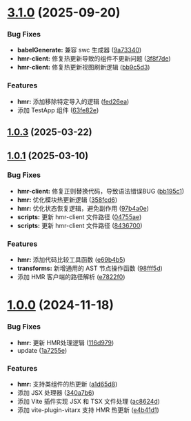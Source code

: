 # [3.1.0](https://gitee.com/vitarx/vite-bundler/compare/v3.0.0...v3.1.0) (2025-09-20)


### Bug Fixes

* **babelGenerate:** 兼容 swc 生成器 ([9a73340](https://gitee.com/vitarx/vite-bundler/commits/9a733404398de9427e21f9506df0c73cddb4b59d))
* **hmr-client:** 修复热更新导致的组件不更新问题 ([3f8f7de](https://gitee.com/vitarx/vite-bundler/commits/3f8f7de6f2de0077b185fee677240a12bdd41e3f))
* **hmr-client:** 修复热更新视图刷新逻辑 ([bb9c5d3](https://gitee.com/vitarx/vite-bundler/commits/bb9c5d3253eb7b4d237edfb392510d02420bb8ba))


### Features

* **hmr:** 添加移除特定导入的逻辑 ([fed26ea](https://gitee.com/vitarx/vite-bundler/commits/fed26eadb4c8e41acbe61fe58e50091b53a8736d))
* 添加 TestApp 组件 ([63fe82e](https://gitee.com/vitarx/vite-bundler/commits/63fe82e765489f60f3b654a61de8125a1cc75614))



## [1.0.3](https://gitee.com/vitarx/vite-bundler/compare/v1.0.1...v1.0.3) (2025-03-22)



## [1.0.1](https://gitee.com/vitarx/vite-bundler/compare/v1.0.0...v1.0.1) (2025-03-10)


### Bug Fixes

* **hmr-client:** 修复正则替换代码，导致语法错误BUG ([bb195c1](https://gitee.com/vitarx/vite-bundler/commits/bb195c16531cdedacaef91d35ec0b844d43e08a3))
* **hmr:** 优化模块热更新逻辑 ([358fcd6](https://gitee.com/vitarx/vite-bundler/commits/358fcd6d669225f16156deb6d1860028fc24fa5e))
* **hmr:** 优化状态恢复逻辑，避免副作用 ([97b4a0e](https://gitee.com/vitarx/vite-bundler/commits/97b4a0e94b40a8ce52aaa71065b9a9643fbb3381))
* **scripts:** 更新 hmr-client 文件路径 ([04755ae](https://gitee.com/vitarx/vite-bundler/commits/04755ae7b1d0f6a42c8762cffd689d52dd2b8173))
* **scripts:** 更新 hmr-client 文件路径 ([8436700](https://gitee.com/vitarx/vite-bundler/commits/843670071fc4fde406b364ba69ec8bdd841cef00))


### Features

* **hmr:** 添加代码比较工具函数 ([e69b4b5](https://gitee.com/vitarx/vite-bundler/commits/e69b4b5e72ede5690f674e2b8e32767247909453))
* **transforms:** 新增通用的 AST 节点操作函数 ([98fff5d](https://gitee.com/vitarx/vite-bundler/commits/98fff5d77a7b5ed60f49e841d8cce8771e1f1342))
* 添加 HMR 客户端的路径解析 ([e7822f0](https://gitee.com/vitarx/vite-bundler/commits/e7822f091fdafb6eba6e95d43a14177827c4ddb3))



# [1.0.0](https://gitee.com/vitarx/vite-bundler/compare/340a7b65dcc0939121d1db4e8cb849e796df78f3...v1.0.0) (2024-11-18)


### Bug Fixes

* **hmr:** 更新 HMR处理逻辑 ([116d979](https://gitee.com/vitarx/vite-bundler/commits/116d979b46624400da68bc2cf212248dc156fdff))
* update ([1a7255e](https://gitee.com/vitarx/vite-bundler/commits/1a7255e1f26574513afe4201bda7e2689e7fcff3))


### Features

* **hmr:** 支持类组件的热更新 ([a1d65d8](https://gitee.com/vitarx/vite-bundler/commits/a1d65d8ff7b194a00ad98ace165146b3627229fb))
* 添加 JSX 处理器 ([340a7b6](https://gitee.com/vitarx/vite-bundler/commits/340a7b65dcc0939121d1db4e8cb849e796df78f3))
* 添加 Vite 插件实现 JSX 和 TSX 文件处理 ([ac8624d](https://gitee.com/vitarx/vite-bundler/commits/ac8624d826f67ab71e8ce17a52b47a58e9870527))
* 添加 vite-plugin-vitarx 支持 HMR 热更新 ([e4b41d1](https://gitee.com/vitarx/vite-bundler/commits/e4b41d1d2945512522f77db59583012c6455ae0e))



